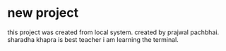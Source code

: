 # new project 
this project was created from local system.
created by prajwal pachbhai.
sharadha khapra is best teacher
i am learning the terminal.